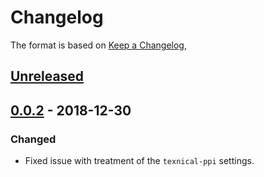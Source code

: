 # Changelog

The format is based on [Keep a Changelog](https://keepachangelog.com/en/1.0.0/),

## [Unreleased]

## [0.0.2] - 2018-12-30
### Changed
- Fixed issue with treatment of the `texnical-ppi` settings.

[Unreleased]: https://github.com/HolgerPeters/asciidoctor-texnical/compare/v0.0.2...HEAD
[0.0.2]: https://github.com/HolgerPeters/asciidoctor-texnical/compare/v0.0.1...v0.0.2
